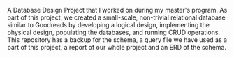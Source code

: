 A Database Design Project that I worked on during my master's program.
As part of this project, we created a small-scale, non-trivial relational database similar to Goodreads by developing a logical design, implementing the physical design, populating the databases, and running CRUD operations. 
This repository has a backup for the schema, a query file we have used as a part of this project, a report of our whole project and an ERD of the schema.
